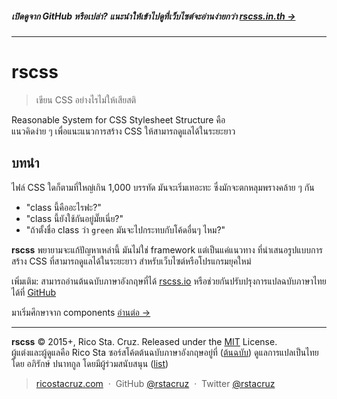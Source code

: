 ##### เปิดดูจาก GitHub หรือเปล่า? แนะนำให้เข้าไปดูที่เว็บไซต์จะอ่านง่ายกว่า **[rscss.in.th →](http://rscss.in.th)**
<!-- {h5: style='display:none'} -->

----
<!-- {hr: style='display:none'} -->

# rscss

<!-- {h1:.massive-header.-with-tagline} -->

> เขียน CSS อย่างไรไม่ให้เสียสติ

Reasonable System for CSS Stylesheet Structure คือ<br>
แนวคิดง่าย ๆ เพื่อแนะแนวการสร้าง CSS ให้สามารถดูแลได้ในระยะยาว

บทนำ
----

ไฟล์ CSS ใดก็ตามที่ใหญ่เกิน 1,000 บรรทัด มันจะเริ่มเทอะทะ ซึ่งมักจะตกหลุมพรางคล้าย ๆ กัน

* "class นี้คืออะไรฟะ?"
* "class นี้ยังใช้กันอยู่มั๊ยเนี่ย?"
* "ถ้าตั้งชื่อ class ว่า `green` มันจะไปกระทบกับโค้ดอื่นๆ ไหม?"

**rscss** พยายามจะแก้ปัญหาเหล่านี้ มันไม่ใช่ framework แต่เป็นแค่แนวทาง ที่นำเสนอรูปแบบการสร้าง CSS ที่สามารถดูแลได้ในระยะยาว สำหรับเว็บไซต์หรือโปรแกรมยุคใหม่

เพิ่มเติม: สามารถอ่านต้นฉบับภาษาอังกฤษที่ได้ [rscss.io](http://rscss.io/)
หรือช่วยกันปรับปรุงการแปลฉบับภาษาไทยได้ที่ [GitHub](https://github.com/apirak/rscss)

มาเริ่มศึกษาจาก components
[อ่านต่อ →](docs/components.md)
<!-- {p:.pull-box} -->

----
<!-- {hr: style='display:none'} -->

**rscss** © 2015+, Rico Sta. Cruz. Released under the [MIT] License.<br>
ผู้แต่งและผู้ดูแลคือ Rico Sta ซอร์สโค้ตต้นฉบับภาษาอังกฤษอยู่ที่ ([ต้นฉบับ][original])
ดูแลการแปลเป็นไทยโดย อภิรักษ์ ปนาทกูล โดยมีผู้ร่วมสนับสนุน ([list][contributors])
<!-- {p: style='display:none'} -->
> [ricostacruz.com](http://ricostacruz.com) &nbsp;&middot;&nbsp;
> GitHub [@rstacruz](https://github.com/rstacruz) &nbsp;&middot;&nbsp;
> Twitter [@rstacruz](https://twitter.com/rstacruz)
<!-- {blockquote: style='display:none'} -->

[MIT]: http://mit-license.org/
[original]: https://github.com/rstacruz/rscss
[contributors]: https://github.com/apirak/rscss/contributors
